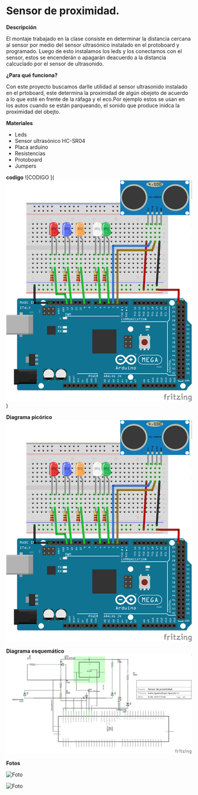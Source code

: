 # Sensor de proximidad.

**Descripción**

El montaje trabajado en la clase consiste en determinar la distancia cercana al sensor por medio del sensor ultrasónico instalado en el protoboard y programado. Luego de esto instalamos los leds y los conectamos con el sensor, estos se encenderán o apagarán deacuerdo a la distancia calcuclado por el sensor de ultrasonido.

**¿Para qué funciona?**

Con este proyecto buscamos darlle utilidad al sensor ultrasonido instalado en el prtoboard, este determina la proximidad de algún obejeto de acuerdo a lo que esté en frente de la ráfaga y el eco.Por ejemplo estos se usan en los autos cuando se están parqueando, el sonido que produce inidca la proximidad del obejto.

**Materiales**

- Leds
- Sensor ultrasónico HC-SR04
- Placa arduino
- Resistencias
- Protoboard 
- Jumpers 


**codigo**
![CODIGO ](![Foto diagrama pictorico  ](https://github.com/angelacastros/PROYECTO-1/blob/master/Diagrama%20Pictorico.png?raw=true))

**Diagrama picórico**
![Foto diagrama pictorico  ](https://github.com/angelacastros/PROYECTO-1/blob/master/Diagrama%20Pictorico.png?raw=true)


**Diagrama esquemático**
![Diagrama esquemático ](https://github.com/angelacastros/PROYECTO-1/blob/master/Diagrama%20esquematico.png?raw=true)


**Fotos**

![Foto](https://github.com/angelacastros/PROYECTO-1/blob/master/20190214_161130.jpg?raw=true)

![Foto](https://github.com/angelacastros/PROYECTO-1/blob/master/20190214_161151.jpg?raw=true)

